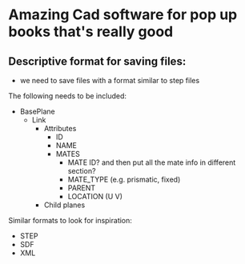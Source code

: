 # Amazing Cad software for pop up books that's really good
## Descriptive format for saving files:
- we need to save files with a format similar to step files

The following needs to be included:
- BasePlane
    - Link
        - Attributes
            - ID
            - NAME
            - MATES
                - MATE ID? and then put all the mate info in different section?
                - MATE_TYPE (e.g. prismatic, fixed)
                - PARENT
                - LOCATION (U V)
        - Child planes

Similar formats to look for inspiration:
- STEP
- SDF
- XML
